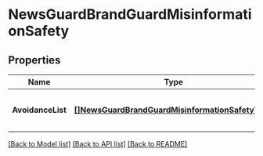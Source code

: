 # NewsGuardBrandGuardMisinformationSafety

## Properties
Name | Type | Description | Notes
------------ | ------------- | ------------- | -------------
**AvoidanceList** | [**[]NewsGuardBrandGuardMisinformationSafetyType**](NewsGuardBrandGuardMisinformationSafetyType.md) | The unique identifiers of misinformation targets | [optional] [default to null]

[[Back to Model list]](../README.md#documentation-for-models) [[Back to API list]](../README.md#documentation-for-api-endpoints) [[Back to README]](../README.md)

